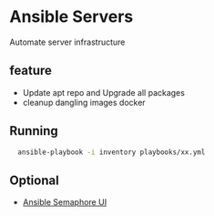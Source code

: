 # Ansible Servers

Automate server infrastructure

## feature

- Update apt repo and Upgrade all packages
- cleanup dangling images docker

## Running

```bash
  ansible-playbook -i inventory playbooks/xx.yml
```

## Optional

- [Ansible Semaphore UI](https://www.semui.co/)
